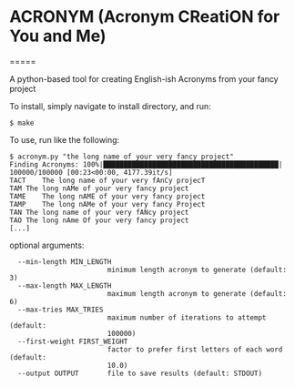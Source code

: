 # ACRONYM (Acronym CReatiON for You and Me)
=====

A python-based tool for creating English-ish Acronyms from your fancy project

To install, simply navigate to install directory, and run:
```
$ make 
```

To use, run like the following:
```
$ acronym.py "the long name of your very fancy project"
Finding Acronyms: 100%|███████████████████████████████████████████| 100000/100000 [00:23<00:00, 4177.39it/s]
TACT	The long name of your very fAnCy projecT
TAM	The long nAMe of your very fancy project
TAME	The long nAME of your very fancy project
TAMP	The long nAMe of your very fancy Project
TAN	The long name of your very fANcy project
TAO	The long nAme Of your very fancy project
[...]
```
optional arguments:
```
  --min-length MIN_LENGTH
                        minimum length acronym to generate (default: 3)
  --max-length MAX_LENGTH
                        maximum length acronym to generate (default: 6)
  --max-tries MAX_TRIES
                        maximum number of iterations to attempt (default:
                        100000)
  --first-weight FIRST_WEIGHT
                        factor to prefer first letters of each word (default:
                        10.0)
  --output OUTPUT       file to save results (default: STDOUT)
```
